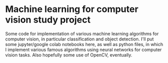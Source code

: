 # Machine learning for computer vision study project
Some code for implementation of various machine learning algorithms for computer vision, in particular classification and object detection. 
I'll put some jupyter/google colab notebooks here, as well as python files, in which I implement various famous algorithms using neural networks for computer vision tasks. 
Also hopefully some use of OpenCV, eventually. 
